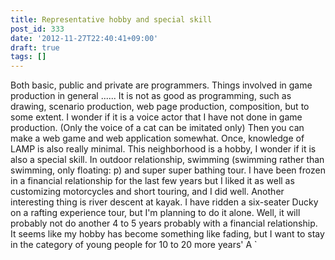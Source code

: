 ```yaml
---
title: Representative hobby and special skill
post_id: 333
date: '2012-11-27T22:40:41+09:00'
draft: true
tags: []
---
```


Both basic, public and private are programmers. Things involved in game production in general ...... It is not as good as programming, such as drawing, scenario production, web page production, composition, but to some extent. I wonder if it is a voice actor that I have not done in game production. (Only the voice of a cat can be imitated only) Then you can make a web game and web application somewhat. Once, knowledge of LAMP is also really minimal. This neighborhood is a hobby, I wonder if it is also a special skill. In outdoor relationship, swimming (swimming rather than swimming, only floating: p) and super super bathing tour. I have been frozen in a financial relationship for the last few years but I liked it as well as customizing motorcycles and short touring, and I did well. Another interesting thing is river descent at kayak. I have ridden a six-seater Ducky on a rafting experience tour, but I'm planning to do it alone. Well, it will probably not do another 4 to 5 years probably with a financial relationship. It seems like my hobby has become something like fading, but I want to stay in the category of young people for 10 to 20 more years' A `
